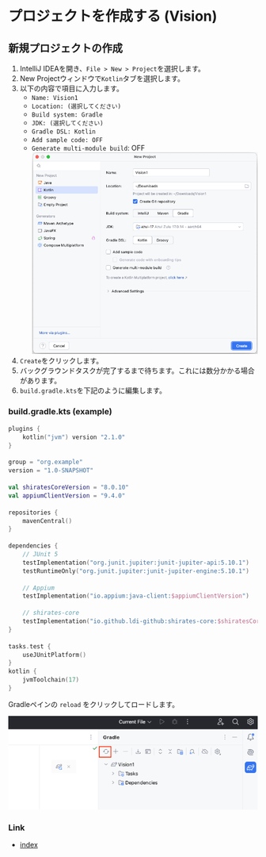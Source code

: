 # プロジェクトを作成する (Vision)

## 新規プロジェクトの作成

1. IntelliJ IDEAを開き、`File > New > Project`を選択します。
1. New Projectウィンドウで`Kotlin`タブを選択します。
1. 以下の内容で項目に入力します。
    - `Name: Vision1`
    - `Location: (選択してください)`
    - `Build system: Gradle`
    - `JDK: (選択してください)`
    - `Gradle DSL: Kotlin`
    - `Add sample code: OFF`
    - `Generate multi-module build`: OFF
      <br>![](_images/new_project.png)
1. `Create`をクリックします。
1. バックグラウンドタスクが完了するまで待ちます。これには数分かかる場合があります。
1. `build.gradle.kts`を下記のように編集します。

### build.gradle.kts (example)

```kotlin
plugins {
    kotlin("jvm") version "2.1.0"
}

group = "org.example"
version = "1.0-SNAPSHOT"

val shiratesCoreVersion = "8.0.10"
val appiumClientVersion = "9.4.0"

repositories {
    mavenCentral()
}

dependencies {
    // JUnit 5
    testImplementation("org.junit.jupiter:junit-jupiter-api:5.10.1")
    testRuntimeOnly("org.junit.jupiter:junit-jupiter-engine:5.10.1")

    // Appium
    testImplementation("io.appium:java-client:$appiumClientVersion")

    // shirates-core
    testImplementation("io.github.ldi-github:shirates-core:$shiratesCoreVersion")
}

tasks.test {
    useJUnitPlatform()
}
kotlin {
    jvmToolchain(17)
}
```

Gradleペインの `reload` をクリックしてロードします。

![](_images/gradle_refresh.png)

### Link

- [index](../../../index_ja.md)

